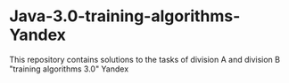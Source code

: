 # Java-3.0-training-algorithms-Yandex
This repository contains solutions to the tasks of division A and division B "training algorithms 3.0" Yandex
